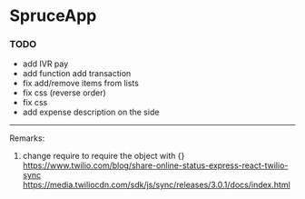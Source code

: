 
# SpruceApp 



### TODO

- add IVR pay
- add function add transaction
- fix add/remove items from lists
- fix css (reverse order)
- fix css
- add expense description on the side

--- 



Remarks:
1. change require to require the object with {}
https://www.twilio.com/blog/share-online-status-express-react-twilio-sync 
https://media.twiliocdn.com/sdk/js/sync/releases/3.0.1/docs/index.html 

